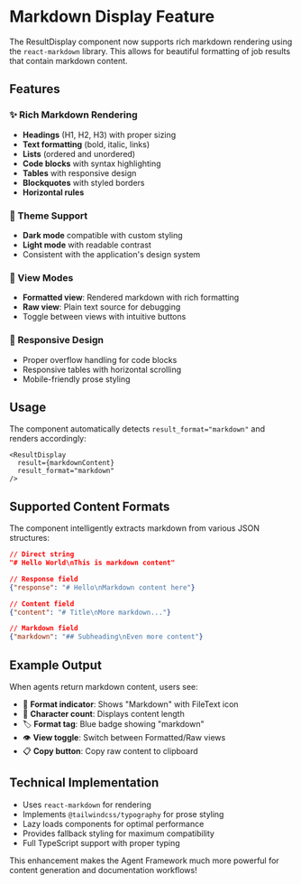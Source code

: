 # Markdown Display Feature

The ResultDisplay component now supports rich markdown rendering using the `react-markdown` library. This allows for beautiful formatting of job results that contain markdown content.

## Features

### ✨ Rich Markdown Rendering
- **Headings** (H1, H2, H3) with proper sizing
- **Text formatting** (bold, italic, links)
- **Lists** (ordered and unordered)
- **Code blocks** with syntax highlighting
- **Tables** with responsive design
- **Blockquotes** with styled borders
- **Horizontal rules**

### 🎨 Theme Support
- **Dark mode** compatible with custom styling
- **Light mode** with readable contrast
- Consistent with the application's design system

### 🔄 View Modes
- **Formatted view**: Rendered markdown with rich formatting
- **Raw view**: Plain text source for debugging
- Toggle between views with intuitive buttons

### 📱 Responsive Design
- Proper overflow handling for code blocks
- Responsive tables with horizontal scrolling
- Mobile-friendly prose styling

## Usage

The component automatically detects `result_format="markdown"` and renders accordingly:

```tsx
<ResultDisplay 
  result={markdownContent} 
  result_format="markdown" 
/>
```

## Supported Content Formats

The component intelligently extracts markdown from various JSON structures:

```json
// Direct string
"# Hello World\nThis is markdown content"

// Response field
{"response": "# Hello\nMarkdown content here"}

// Content field  
{"content": "# Title\nMore markdown..."}

// Markdown field
{"markdown": "## Subheading\nEven more content"}
```

## Example Output

When agents return markdown content, users see:

- 📄 **Format indicator**: Shows "Markdown" with FileText icon
- 🎯 **Character count**: Displays content length
- 🏷️ **Format tag**: Blue badge showing "markdown"
- 👁️ **View toggle**: Switch between Formatted/Raw views
- 📋 **Copy button**: Copy raw content to clipboard

## Technical Implementation

- Uses `react-markdown` for rendering
- Implements `@tailwindcss/typography` for prose styling
- Lazy loads components for optimal performance
- Provides fallback styling for maximum compatibility
- Full TypeScript support with proper typing

This enhancement makes the Agent Framework much more powerful for content generation and documentation workflows! 